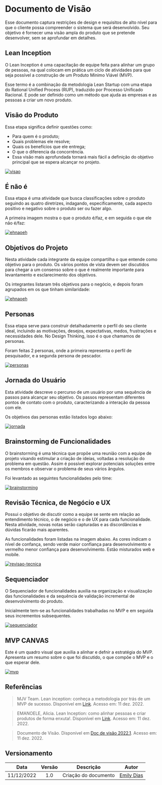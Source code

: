 # Documento de Visão

Esse documento captura restrições de design e requisitos de alto nível para que o cliente possa compreender o sistema que será desenvolvido. Seu objetivo é fornecer uma visão ampla do produto que se pretende desenvolver, sem se aprofundar em detalhes.

## Lean Inception

O Lean Inception é uma capacitação de equipe feita para alinhar um grupo de pessoas, na qual colocam em prática um ciclo de atividades para que seja possível a construção de um Produto Mínimo Viável (MVP).

Esse termo é a combinação da metodologia Lean Startup com uma etapa do Rational Unified Process (RUP), traduzido por Processo Unificado Racional. E pode ser definido como um método que ajuda as empresas e as pessoas a criar um novo produto.

## Visão do Produto

Essa etapa significa definir questões como:

- Para quem é o produto;
- Quais problemas ele resolve;
- Quais os benefícios que ele entrega;
- O que o diferencia da concorrência.
- Essa visão mais aprofundada tornará mais fácil a definição do objetivo principal que se espera alcançar no projeto.

[![visao][2]][1]

[1]: ../assets/produto/lean-inception/visao-do-produto.png "Clique para ampliar"
[2]: ../assets/produto/lean-inception/visao-do-produto.png

## É não é

Essa etapa é uma atividade que busca classificações sobre o produto seguindo as quatro diretrizes, indagando, especificamente, cada aspecto positivo e negativo sobre o produto ser ou fazer algo.

A primeira imagem mostra o que o produto é/faz, e em seguida o que ele não é/faz:

[![ehnaoeh][4]][3]

[3]: ../assets/produto/lean-inception/eh-nao-eh.png "Clique para ampliar"
[4]: ../assets/produto/lean-inception/eh-nao-eh.png

## Objetivos do Projeto

Nesta atividade cada integrante da equipe compartilha o que entende como objetivo para o produto. Os vários pontos de vista devem ser discutidos para chegar a um consenso sobre o que é realmente importante para levantamento e esclarecimento dos objetivos.

Os integrantes listaram três objetivos para o negócio, e depois foram agrupados em os que tinham similaridade:

[![ehnaoeh][6]][5]

[5]: ../assets/produto/lean-inception/objetivos.png "Clique para ampliar"
[6]: ../assets/produto/lean-inception/objetivos.png

## Personas

Essa etapa serve para construir detalhadamente o perfil do seu cliente ideal, incluindo as motivações, desejos, expectativas, medos, frustrações e necessidades dele. No Design Thinking, isso é o que chamamos de personas.

Foram feitas 2 personas, onde a primeira representa o perfil de pesquisador, e a segunda persona de pescador.

[![personas][8]][7]

[7]: ../assets/produto/lean-inception/personas.png "Clique para ampliar"
[8]: ../assets/produto/lean-inception/personas.png

## Jornada do Usuário

Esta atividade descreve o percurso de um usuário por uma sequência de passos para alcançar seu objetivo. Os passos representam diferentes pontos de contato com o produto, caracterizando a interação da pessoa com ele.

Os objetivos das personas estão listados logo abaixo:

[![jornada][10]][9]

[9]: ../assets/produto/lean-inception/jornada.png "Clique para ampliar"
[10]: ../assets/produto/lean-inception/jornada.png

## Brainstorming de Funcionalidades

O brainstorming é uma técnica que propõe uma reunião com a equipe de projeto visando estimular a criação de ideias, voltadas a resolução do problema em questão. Assim é possível explorar potenciais soluções entre os membros e observar o problema de seus vários ângulos.

Foi levantado as seguintes funcionalidades pelo time:

[![brainstorming][12]][11]

[11]: ../assets/produto/lean-inception/brainstorming.png "Clique para ampliar"
[12]: ../assets/produto/lean-inception/brainstorming.png

## Revisão Técnica, de Negócio e UX

Possui o objetivo de discutir como a equipe se sente em relação ao entendimento técnico, o de negócio e o de UX para cada funcionalidade. Nesta atividade, novas notas serão capturadas e as discordâncias e dúvidas ficarão mais aparentes.

As funcionalidades foram listadas na imagem abaixo. As cores indicam o nível de confança, sendo verde maior confiança para desenvolvimento e vermelho menor confiança para desenvolvimento. Estão misturados web e mobile.

[![revisao-tecnica][14]][13]

[13]: ../assets/produto/lean-inception/revisao-tecnica.png "Clique para ampliar"
[14]: ../assets/produto/lean-inception/revisao-tecnica.png

## Sequenciador

O Sequenciador de funcionalidades auxilia na organização e visualização das funcionalidades e da sequência de validação incremental de desenvolvimento do produto.

Inicialmente tem-se as funcionalidades trabalhadas no MVP e em seguida seus incrementos subsequentes.

[![sequenciador][16]][15]

[15]: ../assets/produto/lean-inception/sequenciador.png "Clique para ampliar"
[16]: ../assets/produto/lean-inception/sequenciador.png

## MVP CANVAS

Este é um quadro visual que auxilia a alinhar e defnir a estratégia do MVP. Apresenta um resumo sobre o que foi discutido, o que compõe o MVP e o que esperar dele.

[![mvp][18]][17]

[17]: ../assets/produto/lean-inception/mvp.png "Clique para ampliar"
[18]: ../assets/produto/lean-inception/mvp.png

## Referências

> MJV Team. Lean inception: conheça a metodologia por trás de um MVP de sucesso. Disponível em [Link](https://www.mjvinnovation.com/pt-br/blog/lean-inception/). Acesso em: 11 dez. 2022.

> EMANOELE, Alicia. Lean Inception: como alinhar pessoas e criar produtos de forma enxuta!. Disponível em [Link](https://www.voitto.com.br/blog/artigo/lean-inception). Acesso em: 11 dez. 2022.

> Documento de Visão. Disponível em [Doc de visão 2022.1](https://fga-eps-mds.github.io/2022-1-EuPescador-Doc/docs/produto/doc-visao/). Acesso em: 11 dez. 2022.

## Versionamento

|    Data    | Versão |      Descrição       |                   Autor                   |
| :--------: | :----: | :------------------: | :---------------------------------------: |
| 11/12/2022 |  1.0   | Criação do documento | [Emily Dias](https://github.com/emysdias) |
